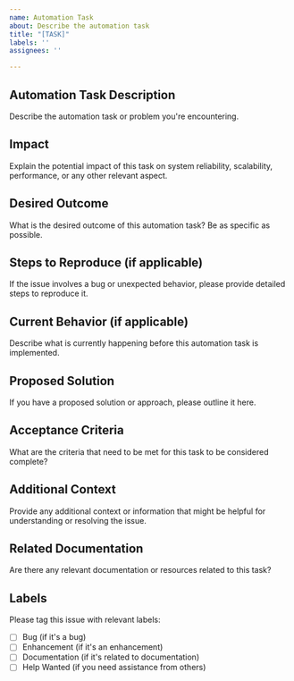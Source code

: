 ```yaml
---
name: Automation Task
about: Describe the automation task
title: "[TASK]"
labels: ''
assignees: ''

---
```


## Automation Task Description
Describe the automation task or problem you're encountering.

## Impact
Explain the potential impact of this task on system reliability, scalability, performance, or any other relevant aspect.

## Desired Outcome
What is the desired outcome of this automation task? Be as specific as possible.

## Steps to Reproduce (if applicable)
If the issue involves a bug or unexpected behavior, please provide detailed steps to reproduce it.

## Current Behavior (if applicable)
Describe what is currently happening before this automation task is implemented.

## Proposed Solution
If you have a proposed solution or approach, please outline it here.

## Acceptance Criteria
What are the criteria that need to be met for this task to be considered complete?

## Additional Context
Provide any additional context or information that might be helpful for understanding or resolving the issue.

## Related Documentation
Are there any relevant documentation or resources related to this task?

## Labels
Please tag this issue with relevant labels:
- [ ] Bug (if it's a bug)
- [ ] Enhancement (if it's an enhancement)
- [ ] Documentation (if it's related to documentation)
- [ ] Help Wanted (if you need assistance from others)
